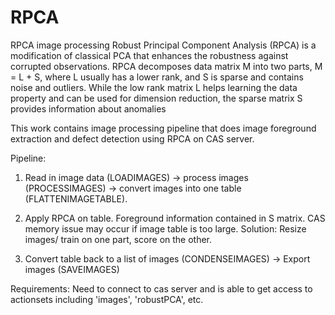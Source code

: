 # RPCA
RPCA image processing
Robust Principal Component Analysis (RPCA) is a modification of classical PCA that enhances the robustness against corrupted observations.
RPCA decomposes data matrix M into two parts, M = L + S, where L usually has a lower rank, and S is sparse and contains noise and outliers.
While the low rank matrix L helps learning the data property and can be used for dimension reduction, the sparse matrix S provides information about anomalies

This work contains image processing pipeline that does image foreground extraction and defect detection using RPCA on CAS server. 

Pipeline: 
1. Read in image data (LOADIMAGES)                                                                 -> process images (PROCESSIMAGES)                                                              -> convert images into one table (FLATTENIMAGETABLE).

2. Apply RPCA on table. Foreground information contained in S matrix.                                                                                  CAS memory issue may occur if image table is too large.                  Solution: Resize images/ train on one part, score on the other.

3. Convert table back to a list of images (CONDENSEIMAGES)                               -> Export images (SAVEIMAGES)

Requirements: 
Need to connect to cas server and is able to get access to actionsets including 'images', 'robustPCA', etc.
